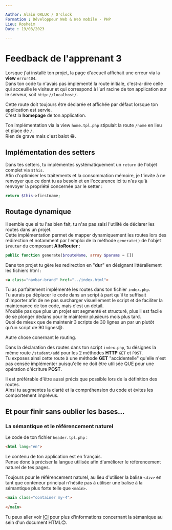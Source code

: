 ```yaml
---

Author: Alain ORLUK / O'clock  
Formation : Développeur Web & Web mobile - PHP 
Lieu: Rosheim
Date : 19/03/2023  

---
```

# **Feedback de l'apprenant 3**

Lorsque j'ai installé ton projet, la page d'accueil affichait une erreur via la **view** `error404`.  
Dans ton code tu n'avais pas implémenté la route initiale, c'est-à-dire celle qui acceuille le visiteur et qui correspond à l'url racine de ton application sur le serveur, soit `http://localhost/`.  

Cette route doit toujours être déclarée et affichée par défaut lorsque ton application est servie.  
C'est la **homepage** de ton application.  

Ton implémentation via la view `home.tpl.php` stipulait la route `/home` en lieu et place de `/`.  
Rien de grave mais c'est balot 😁.  

## **Implémentation des setters**  

Dans tes setters, tu implémentes systématiquement un `return` de l'objet complet via `$this`.  
Afin d'optimiser les traitements et la consommation mémoire, je t'invite à ne renvoyer que ce dont tu as besoin et en l'occurence ici tu n'as qu'à renvoyer la propriété concernée par le setter :  

```php
return $this->firstname;
```

## **Routage dynamique**

Il semble que si tu l'as bien fait, tu n'as pas saisi l'utilité de déclarer les routes dans un projet.  
Cette implémentation permet de mapper dynamiquement les routes lors des redirection et notamment par l'emploi de la méthode `generate()` de l'objet `$router` du composant **AltoRouter** :  

```php
public function generate($routeName, array $params = [])
```

Dans ton projet tu gère les redirection en "**dur**" en désignant littérallement les fichiers html :  

```html
<a class="navbar-brand" href="../index.html">
```

Tu as parfaitement implémenté les routes dans ton fichier `index.php`.  
Tu aurais pu déplacer le code dans un script à part qu'il te suffisait d'importer afin de ne pas surcharger visuellement le script et de faciliter la maintenance de ton code, mais c'est un détail.  
N'oublie pas que plus un projet est segmenté et structuré, plus il est facile de se plonger dedans pour le maintenir plusieurs mois plus tard.  
Quoi de mieux que de maintenir 3 scripts de 30 lignes un par un plutôt qu'un script de 90 lignes😄.  

Autre chose conernant le routing.  

Dans la déclaration des routes dans ton script `index.php`, tu désignes la même route `/student/add` pour les 2 méthodes **HTTP** `GET` et `POST`.  
Tu exposes ainsi cette route à une méthode **GET** "accidentelle" qu'elle n'est pas censée implémenter puisqu'elle ne doit être utilisée QUE pour une opération d'écriture **POST**.  

Il est préférable d'être aussi précis que possible lors de la définition des routes.  
Ainsi tu augmentes la clarté et la compréhension du code et évites les comportement imprévus.  

## **Et pour finir sans oublier les bases…**

### **La sémantique et le référencement naturel**

Le code de ton fichier `header.tpl.php` :  

```html
<html lang="en">
```

Le contenu de ton application est en français.  
Pense donc à préciser la langue utilisée afin d'améliorer le référencement naturel de tes pages.  

Toujours pour le référencement naturel, au lieu d'utiliser la balise `<div>` en tant que conteneur principal n'hésite pas à utiliser une balise à la sémantique plus forte telle que `<main>`.  

```html
<main class="container my-4">
    …
</main>
```

Tu peux aller voir [ICI](https://developer.mozilla.org/fr/docs/Glossary/Semantics) pour plus d'informations concernant la sémanique au sein d'un document HTML😊.  
